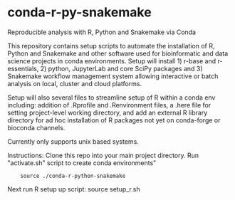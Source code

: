 # conda-r-py-snakemake
Reproducible analysis with R, Python and Snakemake via Conda

This repository contains setup scripts to automate the installation of R, Python and Snakemake and other software used for bioinformatic and data science projects in conda environments. Setup will install 1) r-base and r-essentials, 2) python, JupyterLab and core SciPy packages and 3) Snakemake workflow management system allowing interactive or batch analysis on local, cluster and cloud platforms.

Setup will also several files to streamline setup of R within a conda env including: addition of .Rprofile and .Renvironment files, a .here file for setting project-level working directory, and add an external R library directory for ad hoc installation of R packages not yet on conda-forge or bioconda channels.

Currently only supports unix based systems.


Instructions:
Clone this repo into your main project directory.
Run "activate.sh" script to create conda environments"
```
    source ./conda-r-python-snakemake
```

Next run R setup up script:
  source setup_r.sh

